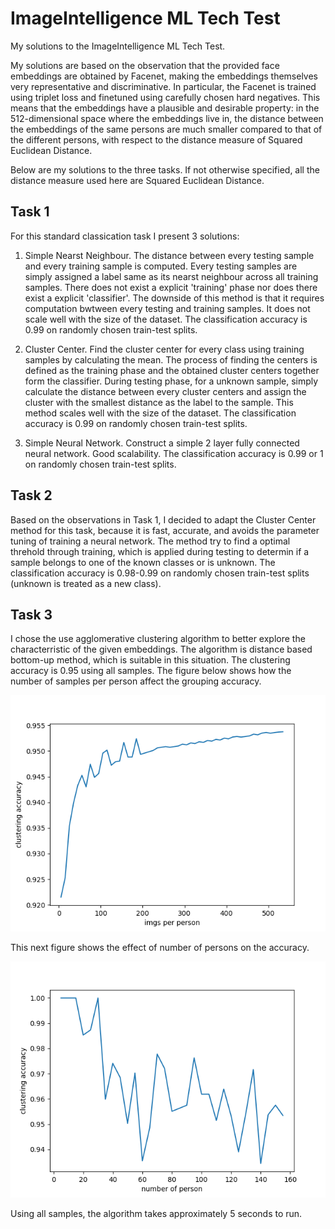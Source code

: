 # ImageIntelligence ML Tech Test
My solutions to the ImageIntelligence ML Tech Test.

My solutions are based on the observation that the provided face embeddings are obtained by Facenet, making the embeddings themselves very representative and discriminative. In particular, the Facenet is trained using triplet loss and finetuned using carefully chosen hard negatives. This means that the embeddings have a plausible and desirable property: in the 512-dimensional space where the embeddings live in, the distance between the embeddings of the same persons are much smaller compared to that of the different persons, with respect to the distance measure of Squared Euclidean Distance. 

Below are my solutions to the three tasks. If not otherwise specified, all the distance measure used here are Squared Euclidean Distance.

## Task 1
For this standard classication task I present 3 solutions:
1. Simple Nearst Neighbour. The distance between every testing sample and every training sample is computed. Every testing samples are simply assigned a label same as its nearst neighbour across all training samples. There does not exist a explicit 'training' phase nor does there exist a explicit 'classifier'. The downside of this method is that it requires computation bwtween every testing and training samples. It does not scale well with the size of the dataset. The classification accuracy is 0.99 on randomly chosen train-test splits.

2. Cluster Center. Find the cluster center for every class using training samples by calculating the mean. The process of finding the centers is defined as the training phase and the obtained cluster centers together form the classifier. During testing phase, for a unknown sample, simply calculate the distance between every cluster centers and assign the cluster with the smallest distance as the label to the sample. This method scales well with the size of the dataset. The classification accuracy is 0.99 on randomly chosen train-test splits.

3. Simple Neural Network. Construct a simple 2 layer fully connected neural network. Good scalability. The classification accuracy is 0.99 or 1 on randomly chosen train-test splits.

## Task 2
Based on the observations in Task 1, I decided to adapt the Cluster Center method for this task, because it is fast, accurate, and avoids the parameter tuning of training a neural network. The method try to find a optimal threhold through training, which is applied during testing to determin if a sample belongs to one of the known classes or is unknown. The classification accuracy is 0.98-0.99 on randomly chosen train-test splits (unknown is treated as a new class).

## Task 3
I chose the use agglomerative clustering algorithm to better explore the characterristic of the given embeddings. The algorithm is distance based bottom-up method, which is suitable in this situation. The clustering accuracy is 0.95 using all samples. The figure below shows how the number of samples per person affect the grouping accuracy.

![acc num images](https://github.com/HongtaoYang/ImageIntelligence-ML-Tech-Test/blob/master/acc_num_image.png?raw=true)

This next figure shows the effect of number of persons on the accuracy.

![acc num person](https://github.com/HongtaoYang/ImageIntelligence-ML-Tech-Test/blob/master/acc_num_person.png?raw=true)

Using all samples, the algorithm takes approximately 5 seconds to run. 
